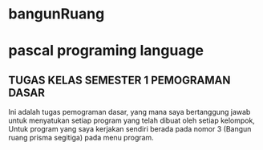 # bangunRuang
# pascal programing language

TUGAS KELAS SEMESTER 1 PEMOGRAMAN DASAR
---------------------------------------
Ini adalah tugas pemograman dasar, yang mana saya bertanggung jawab untuk menyatukan setiap
program yang telah dibuat oleh setiap kelompok, Untuk program yang saya kerjakan sendiri berada pada nomor 3 (Bangun ruang prisma segitiga) pada menu program.
